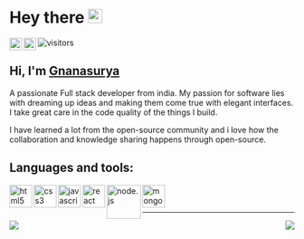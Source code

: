 # Hey there <img src="https://media.giphy.com/media/hvRJCLFzcasrR4ia7z/giphy.gif" width="25px">

<a href="https://www.linkedin.com/in/gnanasurya-sj-93021628" target="_blank">
  <img align="left" alt="Surya's LinkedIN" width="22px" src="https://raw.githubusercontent.com/peterthehan/peterthehan/master/assets/linkedin.svg" />
</a>

<a href="mailto:surya9901@gmail.com">
  <img align="left" alt="Surya's Mail" width="22px" src="https://img.icons8.com/color/48/000000/gmail-new.png" />
</a>

![visitors](https://visitor-badge.glitch.me/badge?page_id=Gnanasurya.surya9901)

## Hi, I'm [Gnanasurya](https://gnanasurya.netlify.app/) 

A passionate Full stack developer from india. My passion for software lies with dreaming up ideas and making them come true with elegant interfaces. I take great care in the code quality of the things I build.

I have learned a lot from the open-source community and i love how the collaboration and knowledge sharing happens through open-source.

## Languages and tools:

<img align="left" width="40px" alt="html5" src="https://img.icons8.com/color/48/000000/html-5--v1.png" />
<img align="left" width="40px" alt="css3" src="https://img.icons8.com/color/48/000000/css3.png" />
<img align="left" width="40px" alt="javascript" src="https://img.icons8.com/color/48/000000/javascript--v2.png"/>
<img align="left" width="40px" alt="react" src="https://img.icons8.com/office/16/000000/react.png" />
<img align="left" width="60px" alt="node.js" src="https://img.icons8.com/windows/32/000000/nodejs.png" />
<img align="left" width="40px" alt="mongodb" src="https://img.icons8.com/color/48/000000/mongodb.png" />

<br />
<br />

<hr />

<img src="https://github-readme-stats.vercel.app/api?username=surya9901&&show_icons=true&theme=gotham" align="left" />
<img src="https://github-readme-stats.vercel.app/api/top-langs/?username=surya9901&&show_icons=true&theme=gotham" align="right" />
